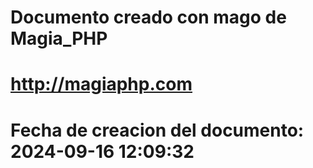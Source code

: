 # 
# Documento creado con mago de Magia_PHP 
# http://magiaphp.com 
# Fecha de creacion del documento: 2024-09-16 12:09:32 
